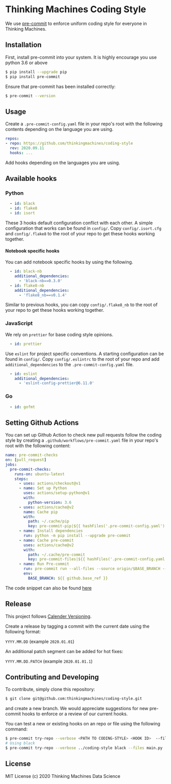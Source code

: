 # Thinking Machines Coding Style

We use [pre-commit](https://pre-commit.com) to enforce uniform coding style for everyone
in Thinking Machines.

## Installation

First, install pre-commit into your system. It is highly encourage you use python 3.6 or above

```sh
$ pip install --upgrade pip
$ pip install pre-commit
```

Ensure that pre-commit has been installed correctly:

```sh
$ pre-commit --version
```

## Usage

Create a `.pre-commit-config.yaml` file in your repo's root with the following contents
depending on the language you are using.

```yaml
repos:
- repo: https://github.com/thinkingmachines/coding-style
  rev: 2020.09.11
  hooks: ...
```

Add hooks depending on the languages you are using.

## Available hooks

### Python

```yaml
  - id: black
  - id: flake8
  - id: isort
```

These 3 hooks default configuration conflict with each other. A simple configuration that works can be
found in `config/`. Copy `config/.isort.cfg` and `config/.flake8` to the root of your repo to get
these hooks working together.

#### Notebook specific hooks

You can add notebook specific hooks by using the following.

```yaml
  - id: black-nb
    additional_dependencies:
      - 'black-nb==0.3.0'
  - id: flake8-nb
    additional_dependencies:
      - 'flake8_nb==v0.1.4'
```

Similar to previous hooks, you can copy `config/.flake8_nb` to the root of your repo to get these
hooks working together.

### JavaScript

We rely on `prettier` for base coding style opinions.

```yaml
  - id: prettier
```

Use `eslint` for project specific conventions. A starting configuration can
be found in `config/`. Copy `config/.eslintrc` to the root of your repo and
add `additional_dependencies` to the `.pre-commit-config.yaml` file.

```yaml
  - id: eslint
    additional_dependencies:
      - 'eslint-config-prettier@6.11.0'
```

### Go

```yaml
  - id: gofmt
```

## Setting Github Actions

You can set up Github Action to check new pull requests follow the coding style by
creating a `.github/workflows/pre-commit.yaml` file in your repo's root with the following content:

```yaml
name: pre-commit-checks
on: [pull_request]
jobs:
  pre-commit-checks:
    runs-on: ubuntu-latest
    steps:
      - uses: actions/checkout@v1
      - name: Set up Python
        uses: actions/setup-python@v1
        with:
          python-version: 3.6
      - uses: actions/cache@v2
        name: Cache pip
        with:
          path: ~/.cache/pip
          key: pre-commit-pip|${{ hashFiles('.pre-commit-config.yaml') }}
      - name: Install dependencies
        run: python -m pip install --upgrade pre-commit
      - name: Cache pre-commit
        uses: actions/cache@v2
        with:
          path: ~/.cache/pre-commit
          key: pre-commit-files|${{ hashFiles('.pre-commit-config.yaml') }}
      - name: Run Pre-commit
        run: pre-commit run --all-files --source origin/$BASE_BRANCH --origin HEAD
        env:
          BASE_BRANCH: ${{ github.base_ref }}
```

The code snippet can also be found [here](https://github.com/thinkingmachines/gh-actions/blob/master/.github/workflows/pre-commit.yaml)

## Release

This project follows [Calender Versioning](https://calver.org/).

Create a release by tagging a commit with the current date using the following format:

`YYYY.MM.DD` (example `2020.01.01`)

An additional patch segment can be added for hot fixes:

`YYYY.MM.DD.PATCH` (example `2020.01.01.1`)

## Contributing and Developing

To contribute, simply clone this repository:

```sh
$ git clone git@github.com:thinkingmachines/coding-style.git
```

and create a new branch. We would appreciate suggestions for new pre-commit
hooks to enforce or a review of our current hooks.

You can test a new or existing hooks on an repo or file using the following command:

```sh
$ pre-commit try-repo --verbose <PATH TO CODING-STYLE> <HOOK ID>  --files <FILE>
# Using black
$ pre-commit try-repo --verbose ../coding-style black --files main.py
```

## License

MIT License (c) 2020 Thinking Machines Data Science
